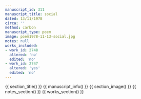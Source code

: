 ```yaml
---
manuscript_id: 311
manuscript_title: social
dated: 13/11/1978
circa: ''
method: carbon
manuscript_type: poem
image: poem1978-11-13-social.jpg
notes: null
works_included:
- work_id: 2748
  altered: 'no'
  edited: 'no'
- work_id: 2747
  altered: 'yes'
  edited: 'no'
---
```


{{ section_title() }}
{{ manuscript_info() }}
{{ section_image() }}
{{ notes_section() }}
{{ works_section() }}
